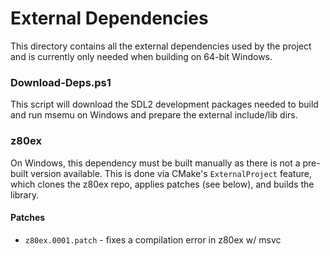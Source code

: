 # External Dependencies
This directory contains all the external dependencies used by the project and is currently only needed when building on 64-bit Windows.

### Download-Deps.ps1
This script will download the SDL2 development packages needed to build and run msemu on Windows and prepare the external include/lib dirs.

### z80ex
On Windows, this dependency must be built manually as there is not a pre-built version available. This is done via CMake's `ExternalProject` feature, which clones the z80ex repo, applies patches (see below), and builds the library.

#### Patches
* `z80ex.0001.patch` - fixes a compilation error in z80ex w/ msvc